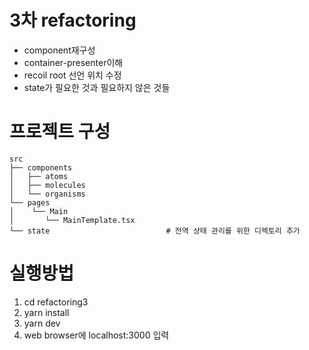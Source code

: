 # 3차 refactoring
- component재구성
- container-presenter이해
- recoil root 선언 위치 수정
- state가 필요한 것과 필요하지 않은 것들 

# 프로젝트 구성

```
src
├── components            
│   ├── atoms		    
│   ├── molecules	
│   └── organisms		
└── pages                 
│    └── Main
│     	└── MainTemplate.tsx
└── state                          # 전역 상태 관리를 위한 디렉토리 추가    
```

# 실행방법

1. cd refactoring3
2. yarn install
3. yarn dev
4. web browser에 localhost:3000 입력

